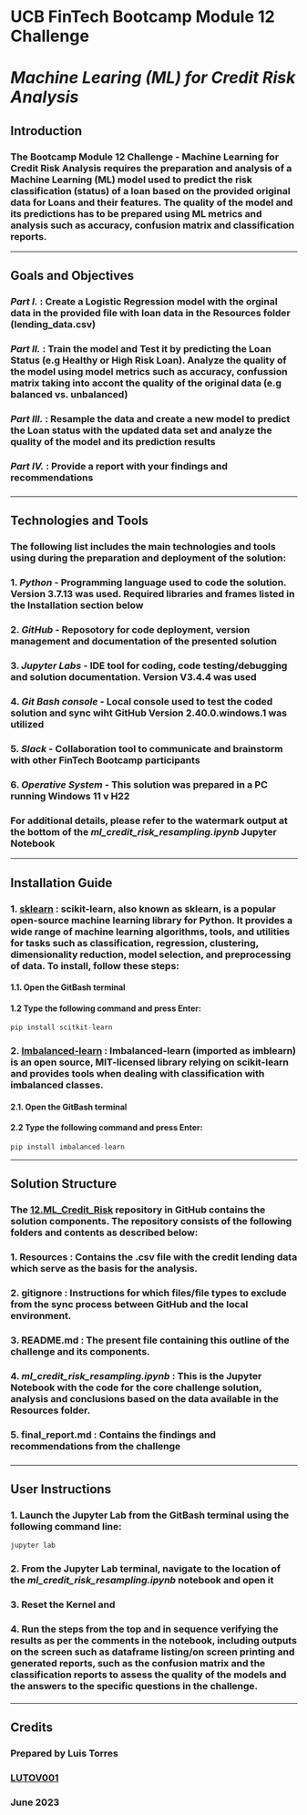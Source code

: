 # **UCB FinTech Bootcamp Module 12 Challenge**
# *Machine Learing (ML) for Credit Risk Analysis*
## **Introduction**
### The Bootcamp Module 12 Challenge - Machine Learning for Credit Risk Analysis requires the preparation and analysis of a Machine Learning (ML) model used to predict the risk classification (status) of a loan based on the provided original data for Loans and their features. The quality of the model and its predictions has to be prepared using ML metrics and analysis such as accuracy, confusion matrix and classification reports.
---
## **Goals and Objectives**
### *Part I.*  : Create a Logistic Regression model with the orginal data in the provided file with loan data in the Resources folder (lending_data.csv)
### *Part II.*  : Train the model and Test it by predicting the Loan Status (e.g Healthy or High Risk Loan). Analyze the quality of the model using model metrics such as accuracy, confussion matrix taking into accont the quality of the original data (e.g balanced vs. unbalanced)
### *Part III.* : Resample the data and create a new model to predict the Loan status with the updated data set and analyze the quality of the model and its prediction results
### *Part IV.* : Provide a report with your findings and recommendations
### 
---
## **Technologies and Tools**
### The following list includes the main technologies and tools using during the preparation and deployment of the solution:
### 1. *Python* - Programming language used to code the solution. Version 3.7.13 was used. Required libraries and frames listed in the Installation section below
### 2. *GitHub* - Reposotory for code deployment, version management and documentation of the presented solution
### 3. *Jupyter Labs* - IDE tool for coding, code testing/debugging and solution documentation. Version V3.4.4 was used
### 4. *Git Bash console* - Local console used to test the coded solution and sync wiht GitHub Version 2.40.0.windows.1 was utilized
### 5. *Slack* - Collaboration tool to communicate and brainstorm with other FinTech Bootcamp participants
### 6. *Operative System* - This solution was prepared in a PC running Windows 11 v H22
### For additional details, please refer to the watermark output at the bottom of the ***ml_credit_risk_resampling.ipynb*** Jupyter Notebook
---
## **Installation Guide**

### 1. [sklearn](https://scikit-learn.org/) : scikit-learn, also known as sklearn, is a popular open-source machine learning library for Python. It provides a wide range of machine learning algorithms, tools, and utilities for tasks such as classification, regression, clustering, dimensionality reduction, model selection, and preprocessing of data. To install, follow these steps:
#### 1.1. Open the GitBash terminal
#### 1.2 Type the following command and press Enter:
```python 
pip install scitkit-learn
```
### 2. [Imbalanced-learn](https://imbalanced-learn.org/) :  Imbalanced-learn (imported as imblearn) is an open source, MIT-licensed library relying on scikit-learn and provides tools when dealing with classification with imbalanced classes.
#### 2.1. Open the GitBash terminal
#### 2.2 Type the following command and press Enter:
```python 
pip install imbalanced-learn
```
---
## **Solution Structure**

### The **[12.ML_Credit_Risk](https://github.com/LUTOV001/12.ML_Credit_Risk)** repository in GitHub contains the solution components. The repository consists of the following folders and contents as described below:
 
###   1. Resources : Contains the .csv file with the credit lending data which serve as the basis for the analysis. 
###   2. gitignore : Instructions for which files/file types to exclude from the sync process between GitHub and the local environment.
###   3. README.md : The present file containing this outline of the challenge and its components.
###   4. *ml_credit_risk_resampling.ipynb* : This is the Jupyter Notebook with the code for the core challenge solution, analysis and conclusions based on the data available in the Resources folder.
###   5. final_report.md : Contains the findings and recommendations from the challenge
###
---
## **User Instructions**
### 1. Launch the Jupyter Lab from the GitBash terminal using the following command line:
```python 
jupyter lab
```
### 2. From the Jupyter Lab terminal, navigate to the location of the ***ml_credit_risk_resampling.ipynb*** notebook and open it
### 3. Reset the Kernel and
### 4. Run the steps from the top and in sequence verifying the results as per the comments in the notebook, including outputs on the screen such as dataframe listing/on screen printing and generated reports, such as the confusion matrix and the classification reports to assess the quality of the models and the answers to the specific questions in the challenge.
####
---
## **Credits**

### Prepared by Luis Torres 
### [LUTOV001](https://github.com/LUTOV001)
### June 2023
